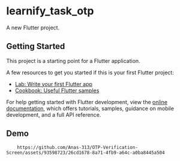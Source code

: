 # learnify_task_otp

A new Flutter project.

## Getting Started

This project is a starting point for a Flutter application.

A few resources to get you started if this is your first Flutter project:

- [Lab: Write your first Flutter app](https://docs.flutter.dev/get-started/codelab)
- [Cookbook: Useful Flutter samples](https://docs.flutter.dev/cookbook)

For help getting started with Flutter development, view the
[online documentation](https://docs.flutter.dev/), which offers tutorials,
samples, guidance on mobile development, and a full API reference.

## Demo


        https://github.com/Anas-313/OTP-Verification-Screen/assets/93598723/26cd1678-8a71-4fb9-a64c-a0ba8445a504

